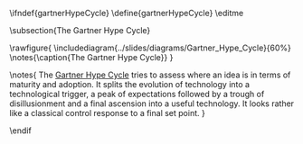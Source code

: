 \ifndef{gartnerHypeCycle}
\define{gartnerHypeCycle}
\editme

\subsection{The Gartner Hype Cycle}

\rawfigure{
\includediagram{../slides/diagrams/Gartner_Hype_Cycle}{60%}
\notes{\caption{The Gartner Hype Cycle}}
}

\notes{
The [Gartner Hype Cycle](https://en.wikipedia.org/wiki/Hype_cycle) tries to assess where an idea is in terms of maturity and adoption. It splits the evolution of technology into a technological trigger, a peak of expectations followed by a trough of disillusionment and a final ascension into a useful technology. It looks rather like a classical control response to a final set point.
}

\endif
